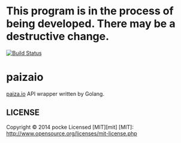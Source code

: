 This program is in the process of being developed. There may be a destructive change.
=======================================================================================

[![Build Status](https://travis-ci.org/pocke/paizaio.svg?branch=master)](https://travis-ci.org/pocke/paizaio)


paizaio
===============

[paiza.io](http://paiza.io) API wrapper written by Golang.





LICENSE
-----------

Copyright &copy; 2014 pocke
Licensed [MIT][mit]
[MIT]: http://www.opensource.org/licenses/mit-license.php
